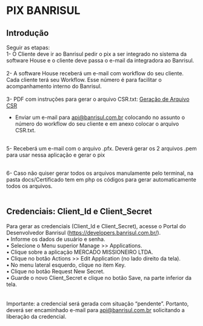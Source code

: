 # PIX BANRISUL

## Introdução

Seguir as etapas:<br>
1- O Cliente deve ir ao Banrisul pedir o pix a ser integrado no sistema da software House e o cliente deve passa o e-mail da integradora ao Banrisul.<br><br>
2- A software House receberá um e-mail com workflow do seu cliente. Cada cliente terá seu Workflow. Esse número é para facilitar o acompanhamento interno do Banrisul.<br><br>
3- PDF com instruções para gerar o arquivo CSR.txt:
[Geração de Arquivo CSR](https://github.com/divulgueregional/api-banrisul/tree/main/docs/Geração%20de%20Arquivo%20CSR.pdf)<br>

- Enviar um e-mail para api@banrisul.com.br colocando no assunto o número do workflow do seu cliente e em anexo colocar o arquivo CSR.txt.<br>

<br>
5- Receberá um e-mail com o arquivo .pfx. Deverá gerar os 2 arquivos .pem para usar nessa aplicação e gerar o pix<br><br>

6- Caso não quiser gerar todos os arquivos manulamente pelo terminal, na pasta docs/Certificado tem em php os códigos para gerar automaticamente todos os arquivos.<br><br>

## Credenciais: Client_Id e Client_Secret

Para gerar as credenciais (Client_Id e Client_Secret), acesse o Portal do Desenvolvedor Banrisul (https://developers.banrisul.com.br/).<br>
• Informe os dados de usuário e senha.<br>
• Selecione o Menu superior Manage >> Applications.<br>
• Clique sobre a aplicação MERCADO MISSIONEIRO LTDA.<br>
• Clique no botão Actions >> Edit Application (no lado direito da tela).<br>
• No menu lateral esquerdo, clique no item Key.<br>
• Clique no botão Request New Secret.<br>
• Guarde o novo Client_Secret e clique no botão Save, na parte inferior da tela.<br>
<br><br>
Importante: a credencial será gerada com situação “pendente”. Portanto, deverá ser encaminhado e-mail para api@banrisul.com.br solicitando a liberação da credencial.
